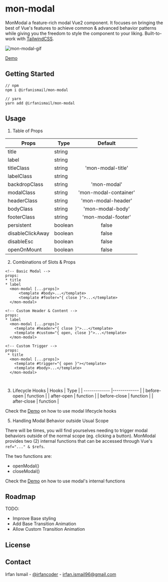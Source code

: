 # mon-modal

MonModal a feature-rich modal Vue2 component. It focuses on bringing the best of Vue's features to achieve common &amp; advanced behavior patterns while giving you the freedom to style the component to your liking. Built-to-work with <a href="https://tailwindcss.com/">TailwindCSS</a>.

![mon-modal-gif](https://github.com/irfancoder/tree/master/asset/mon-modal.gif)

[Demo](https://jsfiddle.net/irfancoder/6rcuwbq0/289/)
<!-- GETTING STARTED -->
## Getting Started 

```
// npm
npm i @irfanismail/mon-modal

// yarn
yarn add @irfanismail/mon-modal
```


<!-- USAGE EXAMPLES -->
## Usage 

1. Table of Props

| Props                 | Type          | Default               |
| -------------         |-------------  | :-----------------:   |
| title                 | string        |                       |
| label                 | string        |                       |
| titleClass            | string        | 'mon-modal-title'     |
| labelClass            | string        |                       |
| backdropClass         | string        | 'mon-modal'           |
| modalClass            | string        | 'mon-modal-container' |
| headerClass           | string        | 'mon-modal-header'    |
| bodyClass             | string        | 'mon-modal-body'      |
| footerClass           | string        | 'mon-modal-footer'    |
| persistent            | boolean       | false                 |
| disableClickAway      | boolean       | false                 |
| disableEsc            | boolean       | false                 |
| openOnMount           | boolean       | false                 |

2. Combinations of Slots & Props
```
<!-- Basic Modal -->
props: 
* title
* label 
  <mon-modal [...props]>
      <template #body>...</template>
      <template #footer="{ close }">...</template>
  </mon-modal>
  
<!-- Custom Header & Content -->
props: 
* label 
  <mon-modal [...props]>
    <template #header="{ close }">...</template>
    <template #custom="{ open, close }">...</template>
  </mon-modal>

<!-- Custom Trigger -->
props: 
 * title
  <mon-modal [...props]>
    <template #trigger="{ open }"></template>
    <template #body>...</template>
  </mon-modal>

  
```
3. Lifecycle Hooks
| Hooks                 | Type          |
| -------------         |-------------  |
| before-open           | function      |
| after-open            | function      |
| before-close          | function      |
| after-close           | function      |

Check the [Demo](https://jsfiddle.net/irfancoder/6rcuwbq0/289/) on how to use modal lifecycle hooks

5. Handling Modal Behavior outside Usual Scope

There will be times, you will find yourselves needing to trigger modal behaviors outside of the normal scope (eg. clicking a button). MonModal provides two (2) internal functions that can be accessed through Vue's `ref="..." & $refs`.

The two functions are:

- openModal()
- closeModal()

Check the [Demo](https://jsfiddle.net/irfancoder/6rcuwbq0/289/) on how to use modal's internal functions


<!-- ROADMAP -->
## Roadmap 

TODO: 
- Improve Base styling
- Add Base Transition Animation
- Allow Custom Transition Animation

<!-- LICENSE -->
## License


<!-- CONTACT -->
## Contact

Irfan Ismail - [@irfancoder](https://twitter.com/irfancoder) - irfan.ismail96@gmail.com
